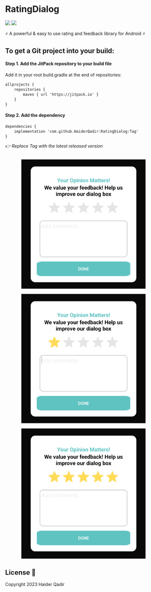 # RatingDialog
![ ](https://img.shields.io/badge/-JitPack-red?labelColor=gray&style=for-the-badge)
![ ](https://img.shields.io/badge/Release-v2.0-blue?labelColor=gray&style=for-the-badge)

⚡ A powerful & easy to use rating and feedback library for Android ⚡
 
## To get a Git project into your build:
#### Step 1. Add the JitPack repository to your build file

Add it in your root build.gradle at the end of repositories:
````
allprojects {
	repositories {
		maven { url 'https://jitpack.io' }
	}
}
````
#### Step 2. Add the dependency
 
````
dependencies {
	implementation 'com.github.HaiderQadir:RatingDialog:Tag'
}
````

*👉 Replace Tag with the latest released version*
 ##



 <p align="center">
  <img src="https://github.com/HaiderQadir/RatingDialog/blob/development/design/rating_dialog_ss1.png" width="400" title="hover text">
 </p>

 <p align="center">
     <img src="https://github.com/HaiderQadir/RatingDialog/blob/development/design/rating_dialog_ss2.png" width="400" title="hover text">
 </p>

 <p align="center">
       <img src="https://github.com/HaiderQadir/RatingDialog/blob/development/design/rating_dialog_ss3.png" width="400" title="hover text">
 </p>


 ## License 📄
Copyright 2023 Haider Qadir
